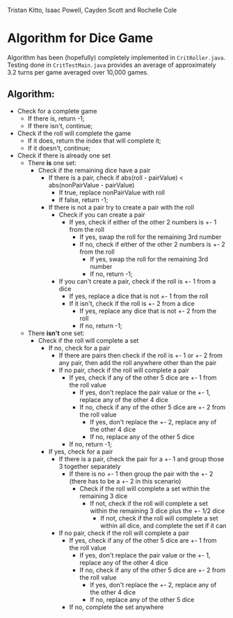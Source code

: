 Tristan Kitto, Isaac Powell, Cayden Scott and Rochelle Cole
 # Algorithm for Dice Game
 Algorithm has been (hopefully) completely implemented in `CritRoller.java`. Testing done in `CritTestMain.java` provides an average of approximately 3.2 turns per game averaged over 10,000 games.

 ## Algorithm:
 
 - Check for a complete game
    - If there is, return -1;
    - If there isn't, continue;
 - Check if the roll will complete the game
    - If it does, return the index that will complete it;
    - If it doesn't, continue;
 - Check if there is already one set
    - There **is** one set:
        - Check if the remaining dice have a pair
            - If there is a pair, check if abs(roll - pairValue) < abs(nonPairValue - pairValue)
                - If true, replace nonPairValue with roll
                - If false, return -1;
            - If there is not a pair try to create a pair with the roll
                - Check if you can create a pair
                    - If yes, check if either of the other 2 numbers is +- 1 from the roll
                        - If yes, swap the roll for the remaining 3rd number
                        - If no, check if either of the other 2 numbers is +- 2 from the roll
                            - If yes, swap the roll for the remaining 3rd number
                            - If no, return -1;
                - If you can't create a pair, check if the roll is +- 1 from a dice
                    - If yes, replace a dice that is not +- 1 from the roll
                    - If it isn't, check if the roll is +- 2 from a dice
                        - If yes, replace any dice that is not +- 2 from the roll
                        - If no, return -1;        
    - There **isn't** one set:
        - Check if the roll will complete a set
            - If no, check for a pair
                - If there are pairs then check if the roll is +- 1 or +- 2 from any pair, then add the roll anywhere other than the pair
                - If no pair, check if the roll will complete a pair
                    - If yes, check if any of the other 5 dice are +- 1 from the roll value
                        - If yes, don't replace the pair value or the +- 1, replace any of the other 4 dice
                        - If no, check if any of the other 5 dice are +- 2 from the roll value
                            - If yes, don't replace the +- 2, replace any of the other 4 dice
                            - If no, replace any of the other 5 dice
                    - If no, return -1;
            - If yes, check for a pair
                - If there is a pair, check the pair for a +- 1 and group those 3 together separately
                    - If there is no +- 1 then group the pair with the +- 2 (there has to be a +- 2 in this scenario)
                        - Check if the roll will complete a set within the remaining 3 dice
                            - If not, check if the roll will complete a set within the remaining 3 dice plus the +- 1/2 dice
                                - If not, check if the roll will complete a set within all dice, and complete the set if it can
                - If no pair, check if the roll will complete a pair
                    - If yes, check if any of the other 5 dice are +- 1 from the roll value
                        - If yes, don't replace the pair value or the +- 1, replace any of the other 4 dice
                        - If no, check if any of the other 5 dice are +- 2 from the roll value
                            - If yes, don't replace the +- 2, replace any of the other 4 dice
                            - If no, replace any of the other 5 dice
                    - If no, complete the set anywhere


